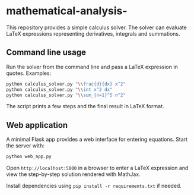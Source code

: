 # mathematical-analysis-

This repository provides a simple calculus solver. The solver can evaluate LaTeX expressions representing derivatives, integrals and summations.

## Command line usage

Run the solver from the command line and pass a LaTeX expression in quotes. Examples:

```bash
python calculus_solver.py "\\frac{d}{dx} x^2"
python calculus_solver.py "\\int x^2 dx"
python calculus_solver.py "\\sum_{n=1}^5 n^2"
```

The script prints a few steps and the final result in LaTeX format.

## Web application

A minimal Flask app provides a web interface for entering equations. Start the server with:

```bash
python web_app.py
```

Open `http://localhost:5000` in a browser to enter a LaTeX expression and view the step-by-step solution rendered with MathJax.

Install dependencies using `pip install -r requirements.txt` if needed.
